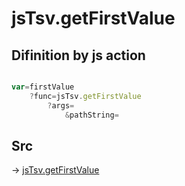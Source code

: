 # jsTsv.getFirstValue

## Difinition by js action

```js.js

var=firstValue
	?func=jsTsv.getFirstValue
		?args=
			&pathString=
```

## Src

-> [jsTsv.getFirstValue](https://github.com/puutaro/CommandClick/blob/master/app/src/main/java/com/puutaro/commandclick/fragment_lib/terminal_fragment/js_interface/tsv/JsTsv.kt#L14)


